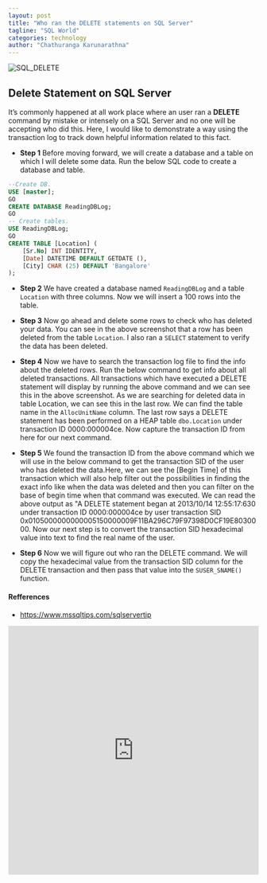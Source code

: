 ```yaml
---
layout: post
title: "Who ran the DELETE statements on SQL Server"
tagline: "SQL World"
categories: technology
author: "Chathuranga Karunarathna"
---
```

![SQL_DELETE](https://github.com/aviorsys/aviorsys.github.io/raw/master/images/delete-statement.gif)

## Delete Statement on SQL Server

It’s commonly happened at all work place where an user ran a **DELETE** command by mistake or intensely on a SQL Server and no one will be accepting who did this. Here, I would like to demonstrate a way using the transaction log to track down helpful information related to this fact.

* **Step 1**
Before moving forward, we will create a database and a table on which I will delete some data. Run the below SQL code to create a database and table.
```sql
--Create DB.
USE [master];
GO
CREATE DATABASE ReadingDBLog;
GO
-- Create tables.
USE ReadingDBLog;
GO
CREATE TABLE [Location] (
    [Sr.No] INT IDENTITY,
    [Date] DATETIME DEFAULT GETDATE (),
    [City] CHAR (25) DEFAULT 'Bangalore'
);
```

* **Step 2**
We have created a database named `ReadingDBLog` and a table `Location` with three columns. Now we will insert a 100 rows into the table.

* **Step 3**
Now go ahead and delete some rows to check who has deleted your data. You can see in the above screenshot that a row has been deleted from the table `Location`. I also ran a `SELECT` statement to verify the data has been deleted.

* **Step 4**
Now we have to search the transaction log file to find the info about the deleted rows. Run the below command to get info about all deleted transactions. All transactions which have executed a DELETE statement will display by running the above command and we can see this in the above screenshot. As we are searching for deleted data in table Location, we can see this in the last row. We can find the table name in the `AllocUnitName` column. The last row says a DELETE statement has been performed on a HEAP table `dbo.Location` under transaction ID 0000:000004ce. Now capture the transaction ID from here for our next command.

* **Step 5**
We found the transaction ID from the above command which we will use in the below command to get the transaction SID of the user who has deleted the data.Here, we can see the [Begin Time] of this transaction which will also help filter out the possibilities in finding the exact info like when the data was deleted and then you can filter on the base of begin time when that command was executed. We can read the above output as "A DELETE statement began at 2013/10/14 12:55:17:630 under transaction ID 0000:000004ce by user transaction SID 0x0105000000000005150000009F11BA296C79F97398D0CF19E8030000. Now our next step is to convert the transaction SID hexadecimal value into text to find the real name of the user.

* **Step 6**
Now we will figure out who ran the DELETE command. We will copy the hexadecimal value from the transaction SID column for the DELETE transaction and then pass that value into the `SUSER_SNAME()` function.

#### Refferences
* <https://www.mssqltips.com/sqlservertip>

<embed src="https://drive.google.com/viewerng/viewer?embedded=true&url=https://github.com/aviorsys/aviorsys.github.io/raw/master/uploads/finding-a-user-who-ran-a-delete-statement.pdf" width="100%" height="500">
